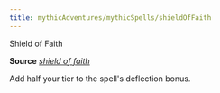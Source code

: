 ```yaml
---
title: mythicAdventures/mythicSpells/shieldOfFaith
---
```

Shield of Faith

**Source** [_shield of faith_](spells/shieldOfFaith.md#_shield-of-faith)

Add half your tier to the spell's deflection bonus.

